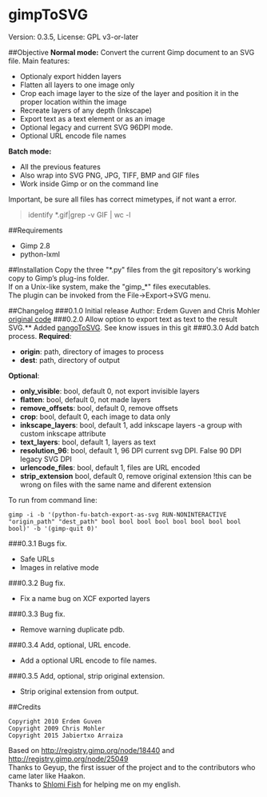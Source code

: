# gimpToSVG
Version: 0.3.5, License: GPL v3-or-later

##Objective
**Normal mode:**
Convert the current Gimp document to an SVG file.
Main features:
- Optionaly export hidden layers
- Flatten all layers to one image only
- Crop each image layer to the size of the layer and position it in the proper location within the image
- Recreate layers of any depth (Inkscape)
- Export text as a text element or as an image
- Optional legacy and current SVG 96DPI mode.
- Optional URL encode file names

**Batch mode:**
- All the previous features
- Also wrap into SVG PNG, JPG, TIFF, BMP and GIF files
- Work inside Gimp or on the command line

Important, be sure all files has correct mimetypes, if not want a error. 
> identify *.gif|grep -v GIF | wc -l

##Requirements
- Gimp 2.8
- python-lxml

##Installation
Copy the three "\*.py" files from the git repository's working copy to
Gimp’s plug-ins folder.<br />
If on a Unix-like system, make the "gimp_*" files executables.<br />
The plugin can be invoked from the File->Export->SVG menu.<br />

##Changelog
###0.1.0 Initial release
Author: Erdem Guven and Chris Mohler [original code](http://registry.gimp.org/node/25049)
###0.2.0 Allow option to export text as text to the result SVG.**
Added [pangoToSVG](https://github.com/jabiertxof/pangoToSVG). See know issues in this git
###0.3.0 Add batch process.
**Required**:
- **origin**: path, directory of images to process
- **dest**: path, directory of output

**Optional**:
- **only_visible**: bool, default 0, not export invisible layers
- **flatten**: bool, default 0, not made layers
- **remove_offsets**: bool, default 0, remove offsets
- **crop**: bool, default 0, each image to data only
- **inkscape_layers**: bool, default 1, add inkscape layers -a group with custom inkscape attribute
- **text_layers**: bool, default 1, layers as text
- **resolution_96**: bool, default 1, 96 DPI current svg DPI. False 90 DPI legacy SVG DPI
- **urlencode_files**: bool, default 1, files are URL encoded
- **strip_extension** bool, default 0, remove original extension !this can be wrong on files with the same name and diferent extension

To run from command line:
```
gimp -i -b '(python-fu-batch-export-as-svg RUN-NONINTERACTIVE "origin_path" "dest_path" bool bool bool bool bool bool bool bool bool)' -b '(gimp-quit 0)'
```
###0.3.1 Bugs fix.
- Safe URLs
- Images in relative mode

###0.3.2 Bug fix.
- Fix a name bug on XCF exported layers

###0.3.3 Bug fix.
- Remove warning duplicate pdb.

###0.3.4 Add, optional, URL encode.
- Add a optional URL encode to file names.

###0.3.5 Add, optional, strip original extension.
- Strip original extension from output.

##Credits
```
Copyright 2010 Erdem Guven
Copyright 2009 Chris Mohler
Copyright 2015 Jabiertxo Arraiza
```
Based on  http://registry.gimp.org/node/18440 and http://registry.gimp.org/node/25049<br />
Thanks to Geyup, the first issuer of the project and to the contributors who came later like Haakon.<br />
Thanks to [Shlomi Fish](http://www.shlomifish.org) for helping me on my english.
